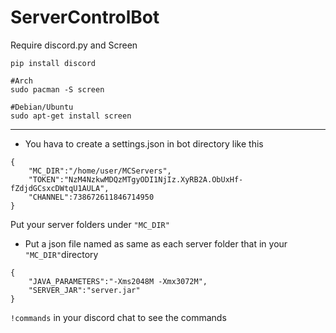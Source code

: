 # ServerControlBot

Require discord.py and Screen
```
pip install discord

#Arch 
sudo pacman -S screen

#Debian/Ubuntu
sudo apt-get install screen
```

***
* You hava to create a settings.json in bot directory like this
```
{
    "MC_DIR":"/home/user/MCServers",
    "TOKEN":"NzM4NzkwMDQzMTgyODI1NjIz.XyRB2A.ObUxHf-fZdjdGCsxcDWtqU1AULA",
    "CHANNEL":738672611846714950
}
```
Put your server folders under `"MC_DIR"`


* Put a json file named as same as each server folder that in your `"MC_DIR"`directory

```
{
    "JAVA_PARAMETERS":"-Xms2048M -Xmx3072M",
    "SERVER_JAR":"server.jar"
}
``` 

`!commands` in your discord chat to see the commands
